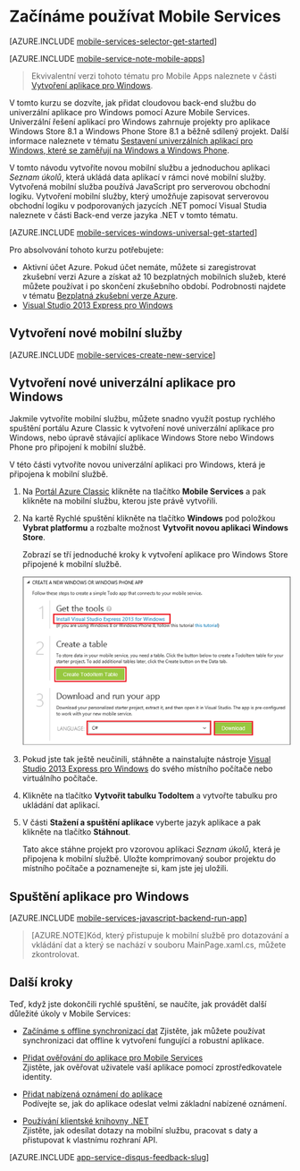 <properties
    pageTitle="Začínáme používat Mobile Services pro aplikace Windows Store (C#) | Microsoft Azure"
    description="Využijte tento kurz a začněte využívat Azure Mobile Services pro vývoj Windows Store v C#."
    services="mobile-services"
    documentationCenter="windows"
    authors="ggailey777"
    manager="dwrede"
    editor=""/>

<tags
    ms.service="mobile-services"
    ms.workload="mobile"
    ms.tgt_pltfrm="mobile-windows"
    ms.devlang="dotnet"
    ms.topic="get-started-article" 
    ms.date="05/11/2016"
    ms.author="glenga"/>

# <a name="getting-started"> </a>Začínáme používat Mobile Services

[AZURE.INCLUDE [mobile-services-selector-get-started](../../includes/mobile-services-selector-get-started.md)]
&nbsp;

[AZURE.INCLUDE [mobile-service-note-mobile-apps](../../includes/mobile-services-note-mobile-apps.md)]
> Ekvivalentní verzi tohoto tématu pro Mobile Apps naleznete v části [Vytvoření aplikace pro Windows](../app-service-mobile/app-service-mobile-windows-store-dotnet-get-started.md).

V tomto kurzu se dozvíte, jak přidat cloudovou back-end službu do univerzální aplikace pro Windows pomocí Azure Mobile Services. Univerzální řešení aplikací pro Windows zahrnuje projekty pro aplikace Windows Store 8.1 a Windows Phone Store 8.1 a běžně sdílený projekt. Další informace naleznete v tématu [Sestavení univerzálních aplikací pro Windows, které se zaměřují na Windows a Windows Phone](http://msdn.microsoft.com/library/windows/apps/xaml/dn609832.aspx).

V tomto návodu vytvoříte novou mobilní službu a jednoduchou aplikaci *Seznam úkolů*, která ukládá data aplikací v rámci nové mobilní služby. Vytvořená mobilní služba používá JavaScript pro serverovou obchodní logiku. Vytvoření mobilní služby, který umožňuje zapisovat serverovou obchodní logiku v podporovaných jazycích .NET pomocí Visual Studia naleznete v části Back-end verze jazyka .NET v tomto tématu.

[AZURE.INCLUDE [mobile-services-windows-universal-get-started](../../includes/mobile-services-windows-universal-get-started.md)]

Pro absolvování tohoto kurzu potřebujete:

* Aktivní účet Azure. Pokud účet nemáte, můžete si zaregistrovat zkušební verzi Azure a získat až 10 bezplatných mobilních služeb, které můžete používat i po skončení zkušebního období. Podrobnosti najdete v tématu [Bezplatná zkušební verze Azure](https://azure.microsoft.com/pricing/free-trial/?WT.mc_id=A0E0E5C02&amp;returnurl=http%3A%2F%2Fazure.microsoft.com%2Fen-us%2Fdocumentation%2Farticles%2Fmobile-services-javascript-backend-windows-store-javascript-get-started%2F).
* [Visual Studio 2013 Express pro Windows]

## Vytvoření nové mobilní služby

[AZURE.INCLUDE [mobile-services-create-new-service](../../includes/mobile-services-create-new-service.md)]

## Vytvoření nové univerzální aplikace pro Windows

Jakmile vytvoříte mobilní službu, můžete snadno využít postup rychlého spuštění portálu Azure Classic k vytvoření nové univerzální aplikace pro Windows, nebo úpravě stávající aplikace Windows Store nebo Windows Phone pro připojení k mobilní službě.

V této části vytvoříte novou univerzální aplikaci pro Windows, která je připojena k mobilní službě.

1.  Na [Portál Azure Classic] klikněte na tlačítko **Mobile Services** a pak klikněte na mobilní službu, kterou jste právě vytvořili.


2. Na kartě Rychlé spuštění klikněte na tlačítko **Windows** pod položkou **Vybrat platformu** a rozbalte možnost **Vytvořit novou aplikaci Windows Store**.

    Zobrazí se tří jednoduché kroky k vytvoření aplikace pro Windows Store připojené k mobilní službě.

    ![Postup rychlého spuštění Mobile Services](./media/mobile-services-javascript-backend-windows-store-dotnet-get-started/mobile-quickstart-steps.png)

3. Pokud jste tak ještě neučinili, stáhněte a nainstalujte nástroje [Visual Studio 2013 Express pro Windows] do svého místního počítače nebo virtuálního počítače.

4. Klikněte na tlačítko **Vytvořit tabulku TodoItem** a vytvořte tabulku pro ukládání dat aplikací.

5. V části **Stažení a spuštění aplikace** vyberte jazyk aplikace a pak klikněte na tlačítko **Stáhnout**.

    Tato akce stáhne projekt pro vzorovou aplikaci *Seznam úkolů*, která je připojena k mobilní službě. Uložte komprimovaný soubor projektu do místního počítače a poznamenejte si, kam jste jej uložili.

## Spuštění aplikace pro Windows

[AZURE.INCLUDE [mobile-services-javascript-backend-run-app](../../includes/mobile-services-javascript-backend-run-app.md)]

>[AZURE.NOTE]Kód, který přistupuje k mobilní službě pro dotazování a vkládání dat a který se nachází v souboru MainPage.xaml.cs, můžete zkontrolovat.

## Další kroky
Teď, když jste dokončili rychlé spuštění, se naučíte, jak provádět další důležité úkoly v Mobile Services:

* [Začínáme s offline synchronizací dat] Zjistěte, jak můžete používat synchronizaci dat offline k vytvoření fungující a robustní aplikace.

* [Přidat ověřování do aplikace pro Mobile Services ][Začínáme s ověřováním]  
  Zjistěte, jak ověřovat uživatele vaší aplikace pomocí zprostředkovatele identity.

* [Přidat nabízená oznámení do aplikace][Začínáme s nabízenými oznámeními]  
  Podívejte se, jak do aplikace odeslat velmi základní nabízené oznámení.

* [Používání klientské knihovny .NET](mobile-services-dotnet-how-to-use-client-library.md)  
 Zjistěte, jak odesílat dotazy na mobilní službu, pracovat s daty a přistupovat k vlastnímu rozhraní API.

[AZURE.INCLUDE [app-service-disqus-feedback-slug](../../includes/app-service-disqus-feedback-slug.md)]

<!-- Anchors. -->
[Začínáme používat Mobile Services]:#getting-started
[Vytvoření nové mobilní služby]:#create-new-service
[Definování instance mobilních služeb]:#define-mobile-service-instance
[Další kroky]:#next-steps

<!-- Images. -->



<!-- URLs. -->
[Začínáme s offline synchronizací dat]: mobile-services-windows-store-dotnet-get-started-offline-data.md
[Začínáme s ověřováním]: mobile-services-javascript-backend-windows-universal-dotnet-get-started-users.md
[Začínáme s nabízenými oznámeními]: mobile-services-javascript-backend-windows-universal-dotnet-get-started-push.md
[Visual Studio 2013 Express pro Windows]: http://go.microsoft.com/fwlink/?LinkId=257546
[Mobile Services SDK]: http://go.microsoft.com/fwlink/?LinkId=257545
[Portál Azure Classic]: https://manage.windowsazure.com/
 


<!--HONumber=Jun16_HO2-->


